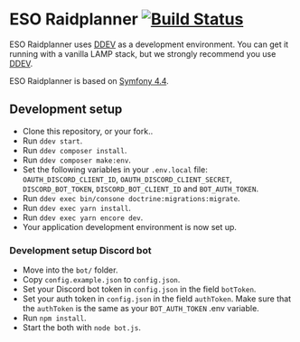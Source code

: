 # ESO Raidplanner [![Build Status](https://travis-ci.com/Woeler/eso-raidplanner.svg?branch=master)](https://travis-ci.com/Woeler/eso-raidplanner)

ESO Raidplanner uses [DDEV](https://github.com/drud/ddev) as a development environment. You can get it running with a vanilla LAMP stack, but we strongly recommend you use [DDEV](https://github.com/drud/ddev).

ESO Raidplanner is based on [Symfony 4.4](https://symfony.com/releases/4.4).

## Development setup

* Clone this repository, or your fork..
* Run `ddev start`.
* Run `ddev composer install`.
* Run `ddev composer make:env`.
* Set the following variables in your `.env.local` file: `OAUTH_DISCORD_CLIENT_ID`, `OAUTH_DISCORD_CLIENT_SECRET`, `DISCORD_BOT_TOKEN`, `DISCORD_BOT_CLIENT_ID` and `BOT_AUTH_TOKEN`.
* Run `ddev exec bin/consone doctrine:migrations:migrate`.
* Run `ddev exec yarn install`.
* Run `ddev exec yarn encore dev`.
* Your application development environment is now set up.

### Development setup Discord bot

* Move into the `bot/` folder.
* Copy `config.example.json` to `config.json`.
* Set your Discord bot token in `config.json` in the field `botToken`.
* Set your auth token in `config.json` in the field `authToken`. Make sure that the `authToken` is the same as your `BOT_AUTH_TOKEN` .env variable.
* Run `npm install`.
* Start the both with `node bot.js`.